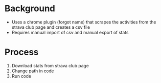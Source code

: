 # Background
- Uses a chrome plugin (forgot name) that scrapes the activities from the strava club page and creates a csv file
- Requires manual import of csv and manual export of stats

# Process
1. Download stats from strava club page
2. Change path in code
3. Run code
